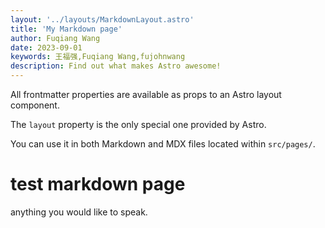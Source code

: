 ```yaml
---
layout: '../layouts/MarkdownLayout.astro'
title: 'My Markdown page'
author: Fuqiang Wang
date: 2023-09-01
keywords: 王福强,Fuqiang Wang,fujohnwang
description: Find out what makes Astro awesome!
---
```


All frontmatter properties are available as props to an Astro layout component.

The `layout` property is the only special one provided by Astro.

You can use it in both Markdown and MDX files located within `src/pages/`.

# test markdown page

anything you would like to speak.

